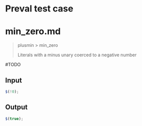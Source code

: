 # Preval test case

# min_zero.md

> plusmin > min_zero
>
> Literals with a minus unary coerced to a negative number

#TODO

## Input

```js filename=intro
$(!0);
```

## Output

```js filename=intro
$(true);
```
